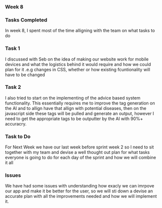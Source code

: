 ### Week 8
### Tasks Completed
In week 8, I spent most of the time alligning with the team on what tasks to do
### Task 1
I discussed with Seb on the idea of making our website work for mobile devices and what the logistics behind it would require and how we could plan for it 
.e.g changes in CSS, whether or how existing fcuntionality will have to be changed
### Task 2
I also tried to start on the implementing of the advice based system functionality. 
This essentially requires me to improve the tag generation on the AI and to allign have that allign with potential diseases, 
then on the javascript side these tags will be pulled and generate an output, however I need to get the appropriate tags to be outputter by the AI with 90%+ accuracry.
### Task to Do
For Next Week we have our last week before sprint week 2 so I need to sit together with my team and devise a well thought out plan for what tasks everyone is going to do for
each day of the sprint and how we will combine it all
### Issues
We have had some issues with understanding how exacly we can imrpove our app and make it be better for the user, so we will sti down a 
devise an accurate plan with all the improvements needed and how we will implement it.
